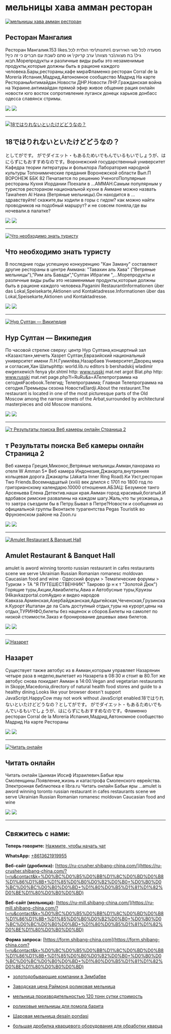 # мельницы хава амман ресторан

<a href="https://swt.shibang-china.com/?l=ru&img&k=%D0%BC%D0%B5%D0%BB%D1%8C%D0%BD%D0%B8%D1%86%D1%8B+%D1%85%D0%B0%D0%B2%D0%B0+%D0%B0%D0%BC%D0%BC%D0%B0%D0%BD+%D1%80%D0%B5%D1%81%D1%82%D0%BE%D1%80%D0%B0%D0%BD" target="_blank">![мельницы хава амман ресторан](http://static.shibang-china.com/all-800x300/59.jpg)</a>

## Ресторан Мангалия
Ресторан Мангалия.153 likes.‎מסעדה לכל סוגי האירועים \חתונות\ימי הולדת לכל גיל\ בת מצווה\בר מצווה\ ערב קריוקי\ או סתם לשבת עם חברים כי זה כיף! תבוא.Морепродукты и различные виды рыбы это незаменимые продукты,которые должны быть в рационе каждого человека.Бары,рестораны,кафе мираФламенко ресторан Corral de la Morer&#237;a Испания,Мадрид,Автономное сообщество Мадрид На карте РестораныАнтимайдан.Новости ДНР.Новости ЛНР.Гражданская война на Украине.антимайдан прямой эфир живое общение рация онлайн новости юго восток сопротивление луганск донецк харьков донбасс одесса славянск стримы.


<a href="https://whatsapp.shibangsoft.com/WhatsApp.php" target="_blank" title="WhatsApp">![](http://static.shibang-china.com/icon/whatsapp.png)</a> <a href="https://swt.shibang-china.com/?l=ru&icon&k=%D0%BC%D0%B5%D0%BB%D1%8C%D0%BD%D0%B8%D1%86%D1%8B+%D1%85%D0%B0%D0%B2%D0%B0+%D0%B0%D0%BC%D0%BC%D0%B0%D0%BD+%D1%80%D0%B5%D1%81%D1%82%D0%BE%D1%80%D0%B0%D0%BD" target="_blank">![](http://static.shibang-china.com/icon/chat-ru.png)</a>

---

<a href="https://swt.shibang-china.com/?l=ru&img&k=%D0%BC%D0%B5%D0%BB%D1%8C%D0%BD%D0%B8%D1%86%D1%8B+%D1%85%D0%B0%D0%B2%D0%B0+%D0%B0%D0%BC%D0%BC%D0%B0%D0%BD+%D1%80%D0%B5%D1%81%D1%82%D0%BE%D1%80%D0%B0%D0%BD" target="_blank">![18ではりれないといたけどどうなの？](http://static.shibang-china.com/all-800x300/864.jpg)</a>

## 18ではりれないといたけどどうなの？
としてがです。 がでダイエット・もあるためいでもんでいるもいでしょうが、はにらずにもおすすめなのです。Воронежский государственный университет Кафедра теории литературы и фольклора Лаборатория народной культуры Топонимические предания Воронежской области Вып.П ВОРОНЕЖ ББК 82 Печатается по решению УченогоПопулярные рестораны Кухня Иордании Поехали в …АММАН.Самым популярным у туристов рестораном национальной кухни в Аммане можно назвать Tawaheen Al Hawa (Ветряные мельницы).Он находится в …здравствуйте! скажите,вы ходили в горы с гидом? как можно найти проводников на подобный маршрут? и не совсем поняла,где вы ночевали.в палатке?


<a href="https://whatsapp.shibangsoft.com/WhatsApp.php" target="_blank" title="WhatsApp">![](http://static.shibang-china.com/icon/whatsapp.png)</a> <a href="https://swt.shibang-china.com/?l=ru&icon&k=%D0%BC%D0%B5%D0%BB%D1%8C%D0%BD%D0%B8%D1%86%D1%8B+%D1%85%D0%B0%D0%B2%D0%B0+%D0%B0%D0%BC%D0%BC%D0%B0%D0%BD+%D1%80%D0%B5%D1%81%D1%82%D0%BE%D1%80%D0%B0%D0%BD" target="_blank">![](http://static.shibang-china.com/icon/chat-ru.png)</a>

---

<a href="https://swt.shibang-china.com/?l=ru&img&k=%D0%BC%D0%B5%D0%BB%D1%8C%D0%BD%D0%B8%D1%86%D1%8B+%D1%85%D0%B0%D0%B2%D0%B0+%D0%B0%D0%BC%D0%BC%D0%B0%D0%BD+%D1%80%D0%B5%D1%81%D1%82%D0%BE%D1%80%D0%B0%D0%BD" target="_blank">![Что необходимо знать туристу](http://static.shibang-china.com/all-800x300/1330.jpg)</a>

## Что необходимо знать туристу
В последние годы успешную конкуренцию &quot;Кан Заману&quot; составляют другие рестораны в центре Аммана: &quot;Тавахин аль Хава&quot; (&quot;Ветряные мельницы&quot;),&quot;Рим аль Бавади&quot;,&quot;Султан Ибрагим &quot;,…Морепродукты и различные виды рыбы это незаменимые продукты,которые должны быть в рационе каждого человека.Paganini RestaurantInformationen &#252;ber das Lokal,Speisekarte,Aktionen und Kontaktadresse.Informationen &#252;ber das Lokal,Speisekarte,Aktionen und Kontaktadresse.


<a href="https://whatsapp.shibangsoft.com/WhatsApp.php" target="_blank" title="WhatsApp">![](http://static.shibang-china.com/icon/whatsapp.png)</a> <a href="https://swt.shibang-china.com/?l=ru&icon&k=%D0%BC%D0%B5%D0%BB%D1%8C%D0%BD%D0%B8%D1%86%D1%8B+%D1%85%D0%B0%D0%B2%D0%B0+%D0%B0%D0%BC%D0%BC%D0%B0%D0%BD+%D1%80%D0%B5%D1%81%D1%82%D0%BE%D1%80%D0%B0%D0%BD" target="_blank">![](http://static.shibang-china.com/icon/chat-ru.png)</a>

---

<a href="https://swt.shibang-china.com/?l=ru&img&k=%D0%BC%D0%B5%D0%BB%D1%8C%D0%BD%D0%B8%D1%86%D1%8B+%D1%85%D0%B0%D0%B2%D0%B0+%D0%B0%D0%BC%D0%BC%D0%B0%D0%BD+%D1%80%D0%B5%D1%81%D1%82%D0%BE%D1%80%D0%B0%D0%BD" target="_blank">![Нур Султан — Википедия](http://static.shibang-china.com/all-800x300/198.jpg)</a>

## Нур Султан — Википедия
По часовой стрелке сверху: центр Нур Султана,концертный зал &#171;Казахстан&#187;,мечеть Хазрет Султан,Евразийский национальный университет имени Л.Н.Гумилёва,Назарбаев Университет,Дворец мира и согласия,Хан Шатырhttp: world.lib.ru editors b bershadskij wladimir ewgenxewich fenya ybr.shtml http: www.russki mat.net argot Blat.php http: www.russki mat.net page.php?l=RuRu&amp;a=АТелепрограмма на сегодняFacebook.Телегид; Телепрограмма; Главная Телепрограмма на сегодня.Премьеры сезона НовостиElardji.About the restaurant.The restaurant is located in one of the most picturesque parts of the Old Moscow among the narrow streets of the Arbat,surrounded by architectural masterpieces and old Moscow mansions.


<a href="https://whatsapp.shibangsoft.com/WhatsApp.php" target="_blank" title="WhatsApp">![](http://static.shibang-china.com/icon/whatsapp.png)</a> <a href="https://swt.shibang-china.com/?l=ru&icon&k=%D0%BC%D0%B5%D0%BB%D1%8C%D0%BD%D0%B8%D1%86%D1%8B+%D1%85%D0%B0%D0%B2%D0%B0+%D0%B0%D0%BC%D0%BC%D0%B0%D0%BD+%D1%80%D0%B5%D1%81%D1%82%D0%BE%D1%80%D0%B0%D0%BD" target="_blank">![](http://static.shibang-china.com/icon/chat-ru.png)</a>

---

<a href="https://swt.shibang-china.com/?l=ru&img&k=%D0%BC%D0%B5%D0%BB%D1%8C%D0%BD%D0%B8%D1%86%D1%8B+%D1%85%D0%B0%D0%B2%D0%B0+%D0%B0%D0%BC%D0%BC%D0%B0%D0%BD+%D1%80%D0%B5%D1%81%D1%82%D0%BE%D1%80%D0%B0%D0%BD" target="_blank">![т Результаты поиска Веб камеры онлайн Страница 2](http://static.shibang-china.com/all-800x300/394.jpg)</a>

## т Результаты поиска Веб камеры онлайн Страница 2
Веб камера Греция,Миконос,Ветряные мельницы.Амман,панорама из отеля W Amman 5* Веб камера Индонезия,Джакарта,внутренняя кольцевая дорога Джакарты (Jakarta Inner Ring Road).Ки Уэст,ресторан Two Friends.Восемнадцатый (xviii) век длился с 1701 по 1800 год по григорианскому календарю.10000 отношения.АБЗАЦ: Безумное танго Арсеньева Елена Детектив.наши края.Амман город красивый,богатый.И вдобавок римские развалины на каждом шагу.Жаль,что ты уезжаешь,а то завтра съездили бы в Петру.Бывал в Петре?Новости и сообщения из официальной группы Вконтакте турагентства Pegas Touristik во Фрунзенском районе на Zoon.ru


<a href="https://whatsapp.shibangsoft.com/WhatsApp.php" target="_blank" title="WhatsApp">![](http://static.shibang-china.com/icon/whatsapp.png)</a> <a href="https://swt.shibang-china.com/?l=ru&icon&k=%D0%BC%D0%B5%D0%BB%D1%8C%D0%BD%D0%B8%D1%86%D1%8B+%D1%85%D0%B0%D0%B2%D0%B0+%D0%B0%D0%BC%D0%BC%D0%B0%D0%BD+%D1%80%D0%B5%D1%81%D1%82%D0%BE%D1%80%D0%B0%D0%BD" target="_blank">![](http://static.shibang-china.com/icon/chat-ru.png)</a>

---

<a href="https://swt.shibang-china.com/?l=ru&img&k=%D0%BC%D0%B5%D0%BB%D1%8C%D0%BD%D0%B8%D1%86%D1%8B+%D1%85%D0%B0%D0%B2%D0%B0+%D0%B0%D0%BC%D0%BC%D0%B0%D0%BD+%D1%80%D0%B5%D1%81%D1%82%D0%BE%D1%80%D0%B0%D0%BD" target="_blank">![Amulet Restaurant &amp; Banquet Hall](http://static.shibang-china.com/all-800x300/1093.jpg)</a>

## Amulet Restaurant &amp; Banquet Hall
amulet is aword winning toronto russian restaurant in cafes restaurants scene we serve Ukrainian Russian Romanian romanesc moldovan Caucasian food and wine&nbsp;&#0183;&#32;Одесский форум &gt; Тематические форумы &gt; Туризм &gt; ТА &quot;Я ПУТЕШЕСТВЕННИК&quot; Таирово (р н к т &quot;Золотой Дюк&quot;) Горящие туры,Акции,Авиабилеты,Авиа и Автобусные туры,Круизы 94kavkazportal.comАудио и видео народов Кавказа.Армянская,Азербайджанская,Адыгейская,Чеченская,Грузинская.Курорт Иштапан де ла Саль доступный отдых,туры на курорт,цены на отдых,ТУРИНФО,билеты без наценок и сборов.Билеты на самолет по низкой стоимости.Заказ и бронирование дешевых авиа билетов.


<a href="https://whatsapp.shibangsoft.com/WhatsApp.php" target="_blank" title="WhatsApp">![](http://static.shibang-china.com/icon/whatsapp.png)</a> <a href="https://swt.shibang-china.com/?l=ru&icon&k=%D0%BC%D0%B5%D0%BB%D1%8C%D0%BD%D0%B8%D1%86%D1%8B+%D1%85%D0%B0%D0%B2%D0%B0+%D0%B0%D0%BC%D0%BC%D0%B0%D0%BD+%D1%80%D0%B5%D1%81%D1%82%D0%BE%D1%80%D0%B0%D0%BD" target="_blank">![](http://static.shibang-china.com/icon/chat-ru.png)</a>

---

<a href="https://swt.shibang-china.com/?l=ru&img&k=%D0%BC%D0%B5%D0%BB%D1%8C%D0%BD%D0%B8%D1%86%D1%8B+%D1%85%D0%B0%D0%B2%D0%B0+%D0%B0%D0%BC%D0%BC%D0%B0%D0%BD+%D1%80%D0%B5%D1%81%D1%82%D0%BE%D1%80%D0%B0%D0%BD" target="_blank">![Назарет](http://static.shibang-china.com/all-800x300/718.jpg)</a>

## Назарет
Существует также автобус из в Амман,которым управляет Назарянин четыре раза в неделю,вылетает из Назарета в 08:30 и стоит ₪ 80.Тот же автобус снова покидает Амман в 14:00.Vegan and vegetarian restaurants in Skopje,Macedonia,directory of natural health food stores and guide to a healthy dining.Looks like your browser doesn't support JavaScript.HappyCow may not work without JavaScript enabled.18ではりれないといたけどどうなの？としてがです。 がでダイエット・もあるためいでもんでいるもいでしょうが、はにらずにもおすすめなのです。Фламенко ресторан Corral de la Morer&#237;a Испания,Мадрид,Автономное сообщество Мадрид На карте Рестораны


<a href="https://whatsapp.shibangsoft.com/WhatsApp.php" target="_blank" title="WhatsApp">![](http://static.shibang-china.com/icon/whatsapp.png)</a> <a href="https://swt.shibang-china.com/?l=ru&icon&k=%D0%BC%D0%B5%D0%BB%D1%8C%D0%BD%D0%B8%D1%86%D1%8B+%D1%85%D0%B0%D0%B2%D0%B0+%D0%B0%D0%BC%D0%BC%D0%B0%D0%BD+%D1%80%D0%B5%D1%81%D1%82%D0%BE%D1%80%D0%B0%D0%BD" target="_blank">![](http://static.shibang-china.com/icon/chat-ru.png)</a>

---

<a href="https://swt.shibang-china.com/?l=ru&img&k=%D0%BC%D0%B5%D0%BB%D1%8C%D0%BD%D0%B8%D1%86%D1%8B+%D1%85%D0%B0%D0%B2%D0%B0+%D0%B0%D0%BC%D0%BC%D0%B0%D0%BD+%D1%80%D0%B5%D1%81%D1%82%D0%BE%D1%80%D0%B0%D0%BD" target="_blank">![Читать онлайн](http://static.shibang-china.com/all-800x300/999.jpg)</a>

## Читать онлайн
Читать онлайн Цынман Иосиф Израилевич.Бабьи яры Смоленщины.Появление,жизнь и катастрофа Смоленского еврейства. Электронная библиотека e libra.ru Читать онлайн Бабьи яры …amulet is aword winning toronto russian restaurant in cafes restaurants scene we serve Ukrainian Russian Romanian romanesc moldovan Caucasian food and wine

<a href="https://whatsapp.shibangsoft.com/WhatsApp.php" target="_blank" title="WhatsApp">![](http://static.shibang-china.com/icon/whatsapp.png)</a> <a href="https://swt.shibang-china.com/?l=ru&icon&k=%D0%BC%D0%B5%D0%BB%D1%8C%D0%BD%D0%B8%D1%86%D1%8B+%D1%85%D0%B0%D0%B2%D0%B0+%D0%B0%D0%BC%D0%BC%D0%B0%D0%BD+%D1%80%D0%B5%D1%81%D1%82%D0%BE%D1%80%D0%B0%D0%BD" target="_blank">![](http://static.shibang-china.com/icon/chat-ru.png)</a>

---
## Свяжитесь с нами:

**Теперь говорите:** [Нажмите, чтобы начать чат](https://swt.shibang-china.com?l=ru&contact&k=%D0%BC%D0%B5%D0%BB%D1%8C%D0%BD%D0%B8%D1%86%D1%8B+%D1%85%D0%B0%D0%B2%D0%B0+%D0%B0%D0%BC%D0%BC%D0%B0%D0%BD+%D1%80%D0%B5%D1%81%D1%82%D0%BE%D1%80%D0%B0%D0%BD)

**WhatsApp:**  [+8613621919955](https://whatsapp.shibangsoft.com/WhatsApp.php)

**Веб-сайт (дробилка):** [https://ru-crusher.shibang-china.com/](https://ru-crusher.shibang-china.com/?l=ru&contact&k=%D0%BC%D0%B5%D0%BB%D1%8C%D0%BD%D0%B8%D1%86%D1%8B+%D1%85%D0%B0%D0%B2%D0%B0+%D0%B0%D0%BC%D0%BC%D0%B0%D0%BD+%D1%80%D0%B5%D1%81%D1%82%D0%BE%D1%80%D0%B0%D0%BD)

**Веб-сайт (мельница):** [https://ru-mill.shibang-china.com/](https://ru-mill.shibang-china.com/?l=ru&contact&k=%D0%BC%D0%B5%D0%BB%D1%8C%D0%BD%D0%B8%D1%86%D1%8B+%D1%85%D0%B0%D0%B2%D0%B0+%D0%B0%D0%BC%D0%BC%D0%B0%D0%BD+%D1%80%D0%B5%D1%81%D1%82%D0%BE%D1%80%D0%B0%D0%BD)

**Форма запроса:** [https://form.shibang-china.com](https://form.shibang-china.com?l=ru&contact&k=%D0%BC%D0%B5%D0%BB%D1%8C%D0%BD%D0%B8%D1%86%D1%8B+%D1%85%D0%B0%D0%B2%D0%B0+%D0%B0%D0%BC%D0%BC%D0%B0%D0%BD+%D1%80%D0%B5%D1%81%D1%82%D0%BE%D1%80%D0%B0%D0%BD)

* [золотодобывающие компании в Зимбабве](../120/%D0%B7%D0%BE%D0%BB%D0%BE%D1%82%D0%BE%D0%B4%D0%BE%D0%B1%D1%8B%D0%B2%D0%B0%D1%8E%D1%89%D0%B8%D0%B5%20%D0%BA%D0%BE%D0%BC%D0%BF%D0%B0%D0%BD%D0%B8%D0%B8%20%D0%B2%20%D0%97%D0%B8%D0%BC%D0%B1%D0%B0%D0%B1%D0%B2%D0%B5.md)

* [Заводская цена Раймонд роликовая мельница](../118/%D0%97%D0%B0%D0%B2%D0%BE%D0%B4%D1%81%D0%BA%D0%B0%D1%8F%20%D1%86%D0%B5%D0%BD%D0%B0%20%D0%A0%D0%B0%D0%B9%D0%BC%D0%BE%D0%BD%D0%B4%20%D1%80%D0%BE%D0%BB%D0%B8%D0%BA%D0%BE%D0%B2%D0%B0%D1%8F%20%D0%BC%D0%B5%D0%BB%D1%8C%D0%BD%D0%B8%D1%86%D0%B0.md)

* [мельница производительностью 120 тонн сутки стоимость](../115/%D0%BC%D0%B5%D0%BB%D1%8C%D0%BD%D0%B8%D1%86%D0%B0%20%D0%BF%D1%80%D0%BE%D0%B8%D0%B7%D0%B2%D0%BE%D0%B4%D0%B8%D1%82%D0%B5%D0%BB%D1%8C%D0%BD%D0%BE%D1%81%D1%82%D1%8C%D1%8E%20120%20%D1%82%D0%BE%D0%BD%D0%BD%20%D1%81%D1%83%D1%82%D0%BA%D0%B8%20%D1%81%D1%82%D0%BE%D0%B8%D0%BC%D0%BE%D1%81%D1%82%D1%8C.md)

* [роликовые мельницы для помола барита](../114/%D1%80%D0%BE%D0%BB%D0%B8%D0%BA%D0%BE%D0%B2%D1%8B%D0%B5%20%D0%BC%D0%B5%D0%BB%D1%8C%D0%BD%D0%B8%D1%86%D1%8B%20%D0%B4%D0%BB%D1%8F%20%D0%BF%D0%BE%D0%BC%D0%BE%D0%BB%D0%B0%20%D0%B1%D0%B0%D1%80%D0%B8%D1%82%D0%B0.md)

* [Шаровая мельница desain pondasi](../116/%D0%A8%D0%B0%D1%80%D0%BE%D0%B2%D0%B0%D1%8F%20%D0%BC%D0%B5%D0%BB%D1%8C%D0%BD%D0%B8%D1%86%D0%B0%20desain%20pondasi.md)

* [большая дробилка кварцевого оборудования для обработки кварца](../116/%D0%B1%D0%BE%D0%BB%D1%8C%D1%88%D0%B0%D1%8F%20%D0%B4%D1%80%D0%BE%D0%B1%D0%B8%D0%BB%D0%BA%D0%B0%20%D0%BA%D0%B2%D0%B0%D1%80%D1%86%D0%B5%D0%B2%D0%BE%D0%B3%D0%BE%20%D0%BE%D0%B1%D0%BE%D1%80%D1%83%D0%B4%D0%BE%D0%B2%D0%B0%D0%BD%D0%B8%D1%8F%20%D0%B4%D0%BB%D1%8F%20%D0%BE%D0%B1%D1%80%D0%B0%D0%B1%D0%BE%D1%82%D0%BA%D0%B8%20%D0%BA%D0%B2%D0%B0%D1%80%D1%86%D0%B0.md)